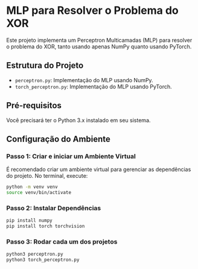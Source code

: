 # MLP para Resolver o Problema do XOR

Este projeto implementa um Perceptron Multicamadas (MLP) para resolver o problema do XOR, tanto usando apenas NumPy quanto usando PyTorch.

## Estrutura do Projeto

- `perceptron.py`: Implementação do MLP usando NumPy.
- `torch_perceptron.py`: Implementação do MLP usando PyTorch.

## Pré-requisitos

Você precisará ter o Python 3.x instalado em seu sistema.

## Configuração do Ambiente

### Passo 1: Criar e iniciar um Ambiente Virtual 

É recomendado criar um ambiente virtual para gerenciar as dependências do projeto. No terminal, execute:

```sh
python -m venv venv
source venv/bin/activate
```

### Passo 2: Instalar Dependências

```sh
pip install numpy
pip install torch torchvision
```

### Passo 3: Rodar cada um dos projetos

```sh
python3 perceptron.py
python3 torch_perceptron.py
```
